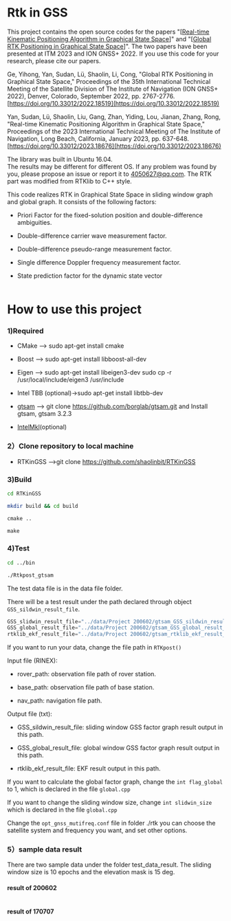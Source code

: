 # Rtk in GSS

This project contains the open source codes for the papers "[[Real-time Kinematic Positioning Algorithm in Graphical State Space](https://www.ion.org/publications/abstract.cfm?articleID=18676)]" and "[[Global RTK Positioning in Graphical State Space](https://www.ion.org/publications/abstract.cfm?articleID=18519)]". 
The two papers have been presented at ITM 2023 and ION GNSS+ 2022. 
If you use this code for your research, please cite our papers.

Ge, Yihong, Yan, Sudan, Lü, Shaolin, Li, Cong, "Global RTK Positioning in Graphical State Space," Proceedings of the 35th International Technical Meeting of the Satellite Division of The Institute of Navigation (ION GNSS+ 2022), Denver, Colorado, September 2022, pp. 2767-2776.[https://doi.org/10.33012/2022.18519](https://doi.org/10.33012/2022.18519)

Yan, Sudan, Lü, Shaolin, Liu, Gang, Zhan, Yiding, Lou, Jianan, Zhang, Rong, "Real-time Kinematic Positioning Algorithm in Graphical State Space," Proceedings of the 2023 International Technical Meeting of The Institute of Navigation, Long Beach, California, January 2023, pp. 637-648.[https://doi.org/10.33012/2023.18676](https://doi.org/10.33012/2023.18676)

The library was built in Ubuntu 16.04.  
The results may be different for different OS. If any problem was found by you, please propose an issue or report it to 4050627@qq.com. The RTK part was modified from RTKlib to C++ style. 



This code realizes RTK in Graphical State Space in sliding window graph and global graph. It consists of the following factors:

* Priori Factor for the fixed-solution position and double-difference ambiguities.

* Double-difference carrier wave measurement factor. 

* Double-difference pseudo-range measurement factor.

* Single difference Doppler frequency measurement factor.

* State prediction factor for the dynamic state vector

<img title="" src="fig/nRTK_factor.png" alt="" style="zoom:80%;" data-align="left">

# How to use this project

### 1)Required

* CMake --> sudo apt-get install cmake

* Boost --> sudo apt-get install libboost-all-dev

* Eigen --> sudo apt-get install libeigen3-dev​ sudo cp -r /usr/local/include/eigen3 /usr/include

* Intel TBB (optional)->sudo apt-get install libtbb-dev

* [gtsam](https://github.com/borglab/gtsam) --> git clone https://github.com/borglab/gtsam.git and Install gtsam, gtsam 3.2.3

* [IntelMkl](https://software.intel.com/content/www/us/en/develop/tools/oneapi/components/onemkl.html)(optional)

### 2）Clone repository to local machine

* RTKinGSS -->git clone https://github.com/shaolinbit/RTKinGSS

### 3)Build

```bash
cd RTKinGSS

mkdir build && cd build

​cmake ..

​make
```

### 4)Test

```bash
cd ../bin

./Rtkpost_gtsam
```

The test data file is in the data file folder.

There will be a test result under the path declared through object ```GSS_sildwin_result_file```. 

```cpp
GSS_slidwin_result_file="../data/Project 200602/gtsam_GSS_sildwin_result_elmask_15.txt";
GSS_global_result_file="../data/Project 200602/gtsam_GSS_global_result_elmask_15.txt";
rtklib_ekf_result_file="../data/Project 200602/gtsam_rtklib_ekf_result_elmask_15.txt";
```

If you want to run your data, change the file path in ```RTKpost()```

Input file (RINEX):

- rover_path:  observation file path of rover station.

- base_path: observation file path of base station.

- nav_path: navigation file path.

Output file (txt):

- GSS_sildwin_result_file: sliding window GSS factor graph result output in this path.  

- GSS_global_result_file: global window GSS factor graph result output in this path. 

- rtklib_ekf_result_file: EKF result output in this path. 

If you want to calculate the global factor graph, change the ```int flag_global``` to 1, which is declared in the file ```global.cpp```

If you want to change the sliding window size, change ```int slidwin_size```  which is declared in the file ```global.cpp```

Change the ```opt_gnss_mutifreq.conf``` file in folder ./rtk you can choose the satellite system and frequency you want, and set other options.



### 5）sample data result

There are two sample data under the folder test_data_result. The sliding window size is 10 epochs and the elevation mask is 15 deg.

#### result of 200602

<img src="fig/200602_H.png" title="" alt="" style="zoom:50%;"><img title="" src="fig/200602_BL.png" alt="" style="zoom:67%;"><img src="fig/200602_BL_1.png" title="" alt="" style="zoom:67%;"><img src="fig/200602_H_1.png" title="" alt="" style="zoom:50%;"><img src="fig/200602_H_2.png" title="" alt="" style="zoom:50%;">

#### result of 170707

<img src="fig/170707_H.png" title="" alt="" style="zoom:50%;"><img src="fig/170707_H_1.png" title="" alt="" style="zoom:50%;"><img src="fig/170707_H_2.png" title="" alt="" style="zoom:50%;">

<img src="fig/170707_BL.png" title="" alt="" style="zoom:50%;">
